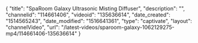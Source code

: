 {
    "title": "SpaRoom Galaxy Ultrasonic Misting Diffuser",
    "description": "",
    "channelid": "114661406",
    "videoid": "135636614",
    "date_created": "1514565243",
    "date_modified": "1516641361",
    "type": "captivate",
    "layout": "channelVideo",
    "url": "\/latest-videos\/sparoom-galaxy-1062129275-mp4\/114661406-135636614"
}